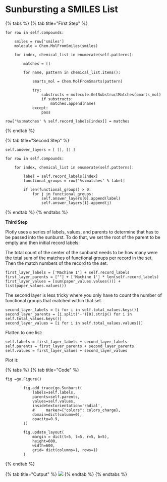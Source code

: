 # Sunbursting a SMILES List



{% tabs %}
{% tab title="First  Step" %}
```
for row in self.compounds:

    smiles = row['smiles']
    molecule = Chem.MolFromSmiles(smiles)

    for index, chemical_list in enumerate(self.patterns):

        matches = []

        for name, pattern in chemical_list.items():

            smarts_mol = Chem.MolFromSmarts(pattern)

            try:
                substructs = molecule.GetSubstructMatches(smarts_mol)
                if substructs:
                    matches.append(name)
            except:
                pass

row['%s:matches' % self.record_labels[index]] = matches
```
{% endtab %}

{% tab title="Second Step" %}
```
self.answer_layers = [ [], [] ]

for row in self.compounds:

    for index, chemical_list in enumerate(self.patterns):

        label = self.record_labels[index]
        functional_groups = row['%s:matches' % label]

        if len(functional_groups) > 0:
            for j in functional_groups:
                self.answer_layers[0].append(label)
                self.answer_layers[1].append(j)
```
{% endtab %}
{% endtabs %}

**Third Step**

Plotly uses a series of labels, values, and parents to determine that has to be passed into the sunburst. To do that, we set the root of the parent to be empty and then initial record labels:

The total count of the center of the sunburst needs to be how many were the total sum of the matches of functional groups per record in the set. Then the match numbers of the record to the set.&#x20;

```
first_layer_labels = ['Machine 1'] + self.record_labels
first_layer_parents = [""] + ['Machine 1'] * len(self.record_labels)
first_layer_values = [sum(paper_values.values())] + list(paper_values.values())
```

The second layer is less tricky where you only have to count the number of functional groups that matched within that set.

```
second_layer_labels = [i for i in self.total_values.keys()]
second_layer_parents = [i.split('-')[0].strip() for i in self.total_values.keys()]
second_layer_values = [i for i in self.total_values.values()]
```

Flatten to one list:

```
self.labels = first_layer_labels + second_layer_labels
self.parents = first_layer_parents + second_layer_parents
self.values = first_layer_values + second_layer_values
```

Plot it:

{% tabs %}
{% tab title="Code" %}
```
fig =go.Figure()

        fig.add_trace(go.Sunburst(
            labels=self.labels,
            parents=self.parents,
            values=self.values,
            insidetextorientation='radial',
            #     marker={"colors": colors_charge},
            domain=dict(column=0),
            opacity=0.9,
        ))

        fig.update_layout(
            margin = dict(t=5, l=5, r=5, b=5),
            height=600,
            width=600,
            grid= dict(columns=1, rows=1)
        )
```
{% endtab %}

{% tab title="Output" %}
![](<../.gitbook/assets/newplot - 2022-02-24T120845.390 (5).png>)
{% endtab %}
{% endtabs %}

